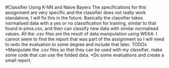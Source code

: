 #Classifier Using K-NN and Naive Bayers
The specifications for this assignment are very specific and the classifier does not really work standalone, I will fix this in the future.
Basically the classifier takes normalised data with a yes or no classification for training, similar to that found in pima.csv, and then can classify new data with similar normalised values.
All the .csv files are the result of data manipulation using WEKA. I cannot seem to find the report that was part of the assignment so I will need to redo the evaluation to some degree and include that later.
TODOs
*Manipulate the .csv files so that they can be used with my classifier, make some code that can use the folded data.
*Do some evaluations and create a small report.